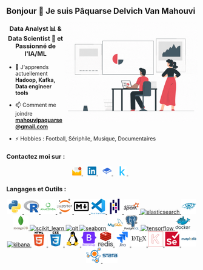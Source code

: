 <h2 align="left"> Bonjour 👋 Je suis Pâquarse Delvich Van Mahouvi</h2>

<img align="right" alt = "Data" width = "350" src = "https://github.com/Paquarse/Paquarse/blob/main/data.gif">

<h3 align="center"> Data Analyst 📊 & Data Scientist 🧠 et Passionné de l'IA/ML </h3>

- 🌱 J'apprends actuellement **Hadoop, Kafka, Data engineer tools**

- 📫 Comment me joindre  **mahouvipaquarse@gmail.com**
- ⚡ Hobbies : Football, Sériphile, Musique, Documentaires 
  
<h3 align="left">Contactez moi sur : </h3>
<p align = 'center'>
    <a href = "mailto:mahouvipaquarse@gmail.com">
    <img height = "24" src = "https://github.com/Paquarse/Paquarse/blob/main/email2.png?raw=true">
  </a>&nbsp;&nbsp;
  <a href = "https://www.linkedin.com/in/paquarse-mahouvi-48868b211/">
    <img height = "24" src = "https://github.com/devicons/devicon/blob/master/icons/linkedin/linkedin-original.svg">
  </a>&nbsp;&nbsp;
    <a href = "https://paquarse.github.io/">
    <img height = "24" src = "https://github.com/devicons/devicon/blob/master/icons/gitbook/gitbook-original.svg">
  </a>&nbsp;&nbsp;
  <a href = "https://www.kaggle.com/pquarsemahouvi">
    <img height = "24" src = "https://github.com/devicons/devicon/blob/master/icons/kaggle/kaggle-original.svg">
  </a>&nbsp;&nbsp;
</p>

<h3 align="left"> Langages et Outils : </h3>

<p align="center">
    <a href="https://www.python.org" target="_blank" rel="noreferrer"> <img src="https://raw.githubusercontent.com/devicons/devicon/master/icons/python/python-original.svg" alt="python" width="40" height="40"/> </a> 
    <a href = "https://www.r-project.org" target="_blank" rel="noreferrer"> <img src = "https://github.com/devicons/devicon/blob/master/icons/r/r-original.svg" alt = "r" width="40" height="40"/> </a>
    <a href="https://www.anaconda.com/" target="_blank" rel="noreferrer"> <img src="https://github.com/devicons/devicon/blob/master/icons/anaconda/anaconda-original-wordmark.svg" alt="anaconda" width="40" height="40"/> </a>
    <a href="https://jupyter.org/" target="_blank" rel="noreferrer"> <img src="https://github.com/devicons/devicon/blob/master/icons/jupyter/jupyter-original-wordmark.svg" alt="jupyter" width="40" height="40"/> </a>
    <a href="https://www.markdownguide.org/" target="_blank" rel="noreferrer"> <img src="https://github.com/devicons/devicon/blob/master/icons/markdown/markdown-original.svg" alt="markdown" width="40" height="40"/> </a>
    <a href="https://code.visualstudio.com/" target="_blank" rel="noreferrer"> <img src="https://github.com/devicons/devicon/blob/master/icons/vscode/vscode-original-wordmark.svg" alt="vscode" width="40" height="40"/> </a>
    <a href="https://pandas.pydata.org/" target="_blank" rel="noreferrer"> <img src="https://raw.githubusercontent.com/devicons/devicon/2ae2a900d2f041da66e950e4d48052658d850630/icons/pandas/pandas-original.svg" alt="pandas" width="40" height="40"/> </a>  
    <a href="https://spark.apache.org/" target="_blank" rel="noreferrer"> <img src="https://github.com/devicons/devicon/blob/master/icons/apachespark/apachespark-original-wordmark.svg" alt="Apache Spark" width="40" height="40"/> </a>
    <a href="https://www.elastic.co" target="_blank" rel="noreferrer"> <img src="https://www.vectorlogo.zone/logos/elastic/elastic-icon.svg" alt="elasticsearch" width="40" height="40"/> </a>
    <a href="https://cassandra.apache.org" target="_blank" rel="noreferrer"> <img src="https://github.com/devicons/devicon/blob/master/icons/cassandra/cassandra-plain.svg" alt="cassandra" width="40" height="40"/> </a>
    <a href="https://www.mongodb.com/" target="_blank" rel="noreferrer"> <img src="https://raw.githubusercontent.com/devicons/devicon/master/icons/mongodb/mongodb-original-wordmark.svg" alt="mongodb" width="40" height="40"/> </a>
    <a href="https://scikit-learn.org/" target="_blank" rel="noreferrer"> <img src="https://upload.wikimedia.org/wikipedia/commons/0/05/Scikit_learn_logo_small.svg" alt="scikit_learn" width="40" height="40"/> </a>  
    <a href="https://git-scm.com/" target="_blank" rel="noreferrer"> <img src="https://www.vectorlogo.zone/logos/git-scm/git-scm-icon.svg" alt="git" width="40" height="40"/> </a>
    <a href="https://seaborn.pydata.org/" target="_blank" rel="noreferrer"> <img src="https://seaborn.pydata.org/_images/logo-mark-lightbg.svg" alt="seaborn" width="40" height="40"/> </a>
    <a href="https://www.mysql.com/" target="_blank" rel="noreferrer"> <img src="https://raw.githubusercontent.com/devicons/devicon/master/icons/mysql/mysql-original-wordmark.svg" alt="mysql" width="40" height="40"/> </a>
    <a href="https://www.postgresql.org" target="_blank" rel="noreferrer"> <img src="https://raw.githubusercontent.com/devicons/devicon/master/icons/postgresql/postgresql-original-wordmark.svg" alt="postgresql" width="40" height="40"/> </a>  
    <a href="https://www.tensorflow.org" target="_blank" rel="noreferrer"> <img src="https://www.vectorlogo.zone/logos/tensorflow/tensorflow-icon.svg" alt="tensorflow" width="40" height="40"/> </a>
    <a href="https://www.docker.com/" target="_blank" rel="noreferrer"> <img src="https://raw.githubusercontent.com/devicons/devicon/master/icons/docker/docker-original-wordmark.svg" alt="docker" width="40" height="40"/> </a>
    <a href="https://www.elastic.co/kibana" target="_blank" rel="noreferrer"> <img src="https://www.vectorlogo.zone/logos/elasticco_kibana/elasticco_kibana-icon.svg" alt="kibana" width="40" height="40"/> </a>
    <a href="https://www.w3.org/html/" target="_blank" rel="noreferrer"> <img src="https://raw.githubusercontent.com/devicons/devicon/master/icons/html5/html5-original-wordmark.svg" alt="html5" width="40" height="40"/> </a>
    <a href="https://developer.mozilla.org/fr/docs/Web/CSS/Reference" target="_blank" rel="noreferrer"> <img src="https://github.com/devicons/devicon/blob/master/icons/css3/css3-original-wordmark.svg" alt="html5" width="40" height="40"/> </a>
    <a href="https://www.linux.org/" target="_blank" rel="noreferrer"> <img src="https://raw.githubusercontent.com/devicons/devicon/master/icons/linux/linux-original.svg" alt="linux" width="40" height="40"/> </a> 
    <a href="https://getbootstrap.com" target="_blank" rel="noreferrer"> <img src="https://raw.githubusercontent.com/devicons/devicon/master/icons/bootstrap/bootstrap-plain-wordmark.svg" alt="bootstrap" width="40" height="40"/></a>
    <a href="https://redis.io" target="_blank" rel="noreferrer"> <img src="https://raw.githubusercontent.com/devicons/devicon/master/icons/redis/redis-original-wordmark.svg" alt="redis" width="40" height="40"/> </a> 
    <a href="https://www.atlassian.com/fr/software/jira?&aceid=%7Baceid%7D&adposition=&adgroup=1311717808697647&campaign=470096774&creative=&device=c&keyword=atlassian%20jira&matchtype=p&network=s&placement=&ds_kids=p74752121659&ds_e=MICROSOFT&ds_eid=700000001738795&ds_e1=GOOGLE&msclkid=ae2cbe5e03b41cb43117dbda3a455f19&gclid=ae2cbe5e03b41cb43117dbda3a455f19&gclsrc=3p.ds" target="_blank" rel="noreferrer"> <img src="https://github.com/devicons/devicon/blob/master/icons/jira/jira-original-wordmark.svg" alt="jira" width="40" height="40"/> </a>
  <a href="https://www.latex-project.org/" target="_blank" rel="noreferrer"> <img src="https://github.com/devicons/devicon/blob/master/icons/latex/latex-original.svg" alt="latex" width="40" height="40"/> </a>
 <a href="https://keras.io/" target="_blank" rel="noreferrer"> <img src="https://github.com/devicons/devicon/blob/master/icons/keras/keras-line.svg" alt="Keras" width="40" height="40"/> </a>
  <a href="https://www.selenium.dev/documentation/" target="_blank" rel="noreferrer"> <img src="https://github.com/devicons/devicon/blob/master/icons/selenium/selenium-original.svg" alt="Selenium" width="40" height="40"/> </a>
  <a href="https://matplotlib.org/stable/gallery/index.html" target="_blank" rel="noreferrer"> <img src="https://github.com/devicons/devicon/blob/master/icons/matplotlib/matplotlib-original-wordmark.svg" alt="Matplotlib" width="40" height="40"/> </a>
  <a href="https://networkx.org/" target="_blank" rel="noreferrer"> <img src="https://github.com/devicons/devicon/blob/master/icons/networkx/networkx-original.svg" alt="Networkx" width="40" height="40"/> </a>
  <a href="https://www.stata.com/" target="_blank" rel="noreferrer"> <img src="https://github.com/devicons/devicon/blob/master/icons/stata/stata-original-wordmark.svg" alt="Stata" width="40" height="40"/> </a>


  

  
<!--
### Bonjour 👋
Je suis Pâquarse Delvich Van Mahouvi, Data Analyst 📊 & Data Scientist 🧠
J'ai hâte de discuter de ma passion pour la data et de la façon dont je peux contribuer à votre entreprise.
N'hésitez pas à me contacter.

<p align = 'center'>
    <a href = "mailto:mahouvipaquarse@gmail.com">
    <img height = "24" src = "https://github.com/Paquarse/Paquarse/blob/main/email2.png?raw=true">
  </a>&nbsp;&nbsp;
  <a href = "https://www.linkedin.com/in/paquarse-mahouvi-48868b211/">
    <img height = "24" src = "https://github.com/Paquarse/Paquarse/blob/main/linkedin.png?raw=true">
  </a>&nbsp;&nbsp;
</p>

**Paquarse/Paquarse** is a ✨ _special_ ✨ repository because its `README.md` (this file) appears on your GitHub profile.

Here are some ideas to get you started:

- 🔭 I’m currently working on ...
- 🌱 I’m currently learning ...
- 👯 I’m looking to collaborate on ...
- 🤔 I’m looking for help with ...
- 💬 Ask me about ...
- 📫 How to reach me: ...
- 😄 Pronouns: ...
- ⚡ Fun fact: ...
-->
